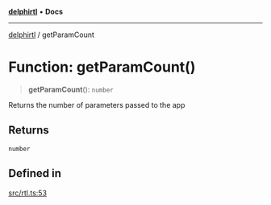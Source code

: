 [**delphirtl**](../README.md) • **Docs**

***

[delphirtl](../globals.md) / getParamCount

# Function: getParamCount()

> **getParamCount**(): `number`

Returns the number of parameters passed to the app

## Returns

`number`

## Defined in

[src/rtl.ts:53](https://github.com/chuacw/delphirtl/blob/1d6969b8a199060a984c4375d6be1f0ffa838be2/src/rtl.ts#L53)
